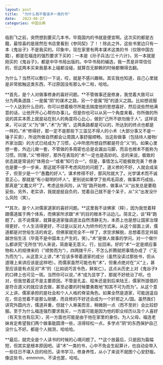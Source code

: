 ```yaml
---
layout: post
title:  "为什么我不看谋术一类的书"
date:   2023-06-27
categories: 中国古典
---
```

临到飞之前，突然想到要买几本书，毕竟国内的书就是便宜啊。这次买的都是古籍，最惊喜的是居然在书店里看到《参同契》了！！除此之外，这些书里边只有一本《鬼谷子》不是我买的。印象中，现在家里有两本谋术这类的书（仅限中国古籍），都是在福连的强烈要求下买的：一本是《孙子兵法/三十六计》，另一本就是刚买的《鬼谷子》，都是中华书局出版的。中华书局的编选，我一贯是非常信任的，但这两本买来我基本上碰都没碰，就算百无聊赖的时候都懒得去翻。

为什么？当然可以敷衍一下说，哎，就是不感兴趣嘛。其实我也知道，自己心里就是非常抵触这类东西，不过原因没有那么中二啦，哈哈。

**首先，是个人对做事修身的喜好问题。**不管做事还是修身，我觉着大致可以分为两条道路：一是属“阴”的谋术之路，另一个是属“阳”的道义之路。比如想说服一个人达到什么目的，你可以想着极尽所能去揣度他的思想喜好，然后说些然他满意的话，让他开开心心帮你办事儿。但是你也可以从另一个角度来看，你所做的所说的其实本质上就是站在别人的角度将心比心，做到“己所不欲勿施于人”。这样说来，可以说“义“为”体“，”术“为”用“。这两条路都是可以的，所达到的终点也都是一样的。”术“修得好，那一定不是那些下三滥见不得人的小术（大部分事又不是一锤子买卖），所说所做自然都会让周围人事舒服顺畅。当这些做事（包括待人接物/齐家治国）的方式已经成为了习惯，心中所思所想自然都是符合”义“的。如果心里想一套，外边儿做一套，不管做的多周密也总是会漏出马脚，而且也根本不能称为习惯。同理，”义“修得好，那外在表现的”术“一定也是高妙的。总的来说，极致的状态就是常说的”体用合一“或者”知行合一“。但是，事情怎么可能极致完美？修身也是要一步一步来，那这就不得不考虑风险的问题了。道义修的不好，人就会成呆子，但至少是一个”愚蠢的好人“。谋术修得不好，那风险就大了。光学谋术而不诚意正心，那就是”有小聪明的坏人“。更别说如果学了些鸡毛蒜皮，做事弄巧成拙，那真是”又蠢又坏“了。考虑这些风险，从”阳“路开始修，做事从”义“出发总是要稳妥些。另外，老实讲，我就是挺自负的，觉着自己就不是个呆子，从”义“出发没什么风险（笑）。

**其次，是个人对儒家道家的喜好问题。**这里我不谈佛家（释），因为我觉着释跟儒道属于两个体系，而佛家所求跟“术“的目的根本不沾边儿。简言之，谈”释“跑题了。且不说儒家，就算是道家强调道法自然清静无为，本质上也是想让国家治理得更好，个人生活得更好，不过是以反对人为矫作的方式来。从这个层面上讲，儒道都是对世俗生活的肯定。但佛家就完全不一样了，求空求解脱，总想着否定并超越世俗生活（毕竟不是中国本土产生的，笑）。”术“是做人做事的学问，对一个做什么都讲究”无所住“的人来说，简直毫无意义。行，扯回来。好的”术“一定是顺应事物和人的规律来的（”顺势而为“），四两拨千斤，不怎么折腾就把事情办成了（”无为而为“）。从这意义上讲，”术“应该多带着道家的成分（虽然没读过那些书，但从道理上来讲应该是这样吧）。而儒家虽然可能也有”术“，但重点绝对在”义“上，甚至应该是有点反对”术“的（比如说巧言令色，鲜矣仁）。这点从历史上对《鬼谷子》的口碑上也可见一斑。当然你可以说，”术“成为显学了，那就不好统治了呗。也对，但我觉着这不是主要原因。不管是孔孟、程朱还是到后来陆王，儒家所提倡的是符合道义的就应该去做，甚至必要的时候要勇敢地”知其不可为而为“。从这个意义上讲，儒家承担的是社会和个人人格的脊梁角色。如果全然是道家，可能逍遥自在，但总觉着不是那么刚健，而且修的不好还会成为一个奸邪之人/国。虽然我们讲究外圆内方，儒道并重，但就个人审美而言，稍微刚一点（而不至折）会比较舒服。至于为什么福连强烈要求我买，一方面可能是因为他的职业经历以及个人喜好（有天生也有后天），另一方面也可能是由于他在家里的身份。为人父母，福连老妹肯定希望我们两个做事能圆滑一些，活得轻松一点，多学点”阴“的东西保护自己没什么不好。都是个人揣测，哈哈哈。

**最后，就完全是个人读书的时候的心境问题了。**这个放最后，只是因为篇幅短，但其实是根本原因吧。读“术“一类的书，心中不免会生起算计，也自动会带入一些往日不堪入目的经历。读书学习，修身养性，从小了来说不就图个心安舒服。像这些书，emmmm，不读也罢，哈哈。
